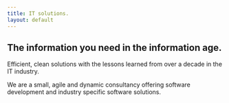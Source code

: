 ```yaml
---
title: IT solutions.
layout: default
---
```


## The information you need in the information age.


Efficient, clean solutions with the lessons learned from over a decade in the IT industry.

We are a small, agile and dynamic consultancy offering software development and 
industry specific software solutions.
